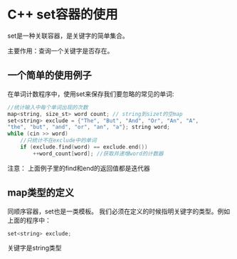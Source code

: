 # C++ set容器的使用

set是一种关联容器，是关键字的简单集合。

主要作用：查询一个关键字是否存在。

## 一个简单的使用例子

在单词计数程序中，使用set来保存我们要忽略的常见的单词:

```cpp
//统计输入中每个单词出现的次数
map<string, size_st> word count; // string到sizet的空map
set<string> exclude = {"The", "But", "And", "Or", "An", "A",
"the", "but", "and", "or", "an", "a"}; string word;
while (cin >> word)
    //只统计不在exclude中的单词
    if (exclude.find(word) == exclude.end())
        ++word_count[word]; //获取并递增word的计数器
```

注意：
上面例子里的find和end的返回值都是迭代器

## map类型的定义

同顺序容器，set也是一类模板。
我们必须在定义的时候指明关键字的类型。例如上面的程序中：
```cpp
set<string> exclude;
```

关键字是string类型

